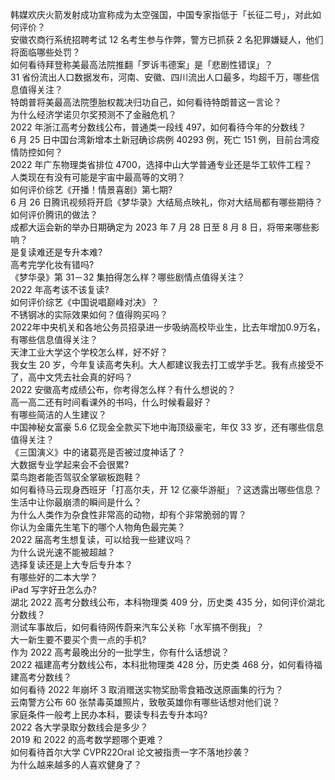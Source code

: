 韩媒欢庆火箭发射成功宣称成为太空强国，中国专家指低于「长征二号」，对此如何评价？  
安徽农商行系统招聘考试 12 名考生参与作弊，警方已抓获 2 名犯罪嫌疑人，他们将面临哪些处罚？  
如何看待拜登称美最高法院推翻「罗诉韦德案」是「悲剧性错误」？  
31 省份流出人口数据发布，河南、安徽、四川流出人口最多，均超千万，哪些信息值得关注？  
特朗普将美最高法院堕胎权裁决归功自己，如何看待特朗普这一言论？  
为什么经济学诺贝尔奖预测不了金融危机？  
2022 年浙江高考分数线公布，普通类一段线 497，如何看待今年的分数线？  
6 月 25 日中国台湾新增本土新冠确诊病例 40293 例，死亡 151 例，目前台湾疫情防控如何？  
2022 年广东物理类省排位 4700，选择中山大学普通专业还是华工软件工程？  
人类现在有没有可能是宇宙中最高等的文明？  
如何评价综艺《开播！情景喜剧》第七期?  
6 月 26 日腾讯视频将开启《梦华录》大结局点映礼，你对大结局都有哪些期待？如何评价腾讯的做法？  
成都大运会新的举办日期确定为 2023 年 7 月 28 日至 8 月 8 日，将带来哪些影响？  
是复读难还是专升本难?  
高考完学化妆有错吗?  
《梦华录》第 31－32 集拍得怎么样？哪些剧情点值得关注？  
2022 年高考该不该复读?  
如何评价综艺《中国说唱巅峰对决》？  
不锈钢冰的实际效果如何？值得购买吗？  
2022年中央机关和各地公务员招录进一步吸纳高校毕业生，比去年增加0.9万名，有哪些信息值得关注？  
天津工业大学这个学校怎么样，好不好？  
我女生 20 岁，今年复读高考失利。大人都建议我去打工或学手艺。我有点接受不了，高中文凭去社会真的好吗？  
2022 安徽高考成绩公布，你考得怎么样？有什么想说的？  
高一高二还有时间看课外的书吗，什么时候看最好？  
有哪些简洁的人生建议？  
中国神秘女富豪 5.6 亿现金全款买下地中海顶级豪宅，年仅 33 岁，还有哪些信息值得关注？  
《三国演义》中的诸葛亮是否被过度神话了？  
大数据专业学起来会不会很累?  
菜鸟跑者能否驾驭全掌碳板跑鞋？  
如何看待马云现身西班牙「打高尔夫，开 12 亿豪华游艇」？这透露出哪些信息？  
生活中让你最崩溃的瞬间是什么？  
为什么人类作为杂食性非常高的动物，却有个非常脆弱的胃？  
你认为金庸先生笔下的哪个人物角色最完美？  
2022 届高考生想复读，可以给我一些建议吗？  
为什么说光速不能被超越？  
选择复读还是上大专后专升本？  
有哪些好的二本大学？  
iPad 写字好丑怎么办?  
湖北 2022 高考分数线公布，本科物理类 409 分，历史类 435 分，如何评价湖北分数线？  
测试车事故后，如何看待网传蔚来汽车公关称「水军搞不倒我」？  
大一新生要不要买个贵一点的手机?  
作为 2022 高考最晚出分的一批学生，你有什么话想说？  
2022 福建高考分数线公布，本科批物理类 428 分，历史类 468 分，如何看待福建高考分数线？  
如何看待 2022 年崩坏 3 取消赠送实物奖励零食箱改送原画集的行为？  
云南警方公布 60 张禁毒英雄照片，致敬英雄你有哪些话想对他们说？  
家庭条件一般考上民办本科，要读专科去专升本吗?  
2022 各大学录取分数线会是多少？  
2019 和 2022 的高考数学题哪个更难？  
如何看待首尔大学 CVPR22Oral 论文被指责一字不落地抄袭？  
为什么越来越多的人喜欢健身了？  
